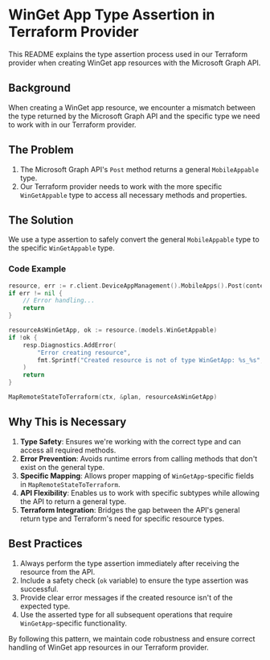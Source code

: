 # WinGet App Type Assertion in Terraform Provider

This README explains the type assertion process used in our Terraform provider when creating WinGet app resources with the Microsoft Graph API.

## Background

When creating a WinGet app resource, we encounter a mismatch between the type returned by the Microsoft Graph API and the specific type we need to work with in our Terraform provider.

## The Problem

1. The Microsoft Graph API's `Post` method returns a general `MobileAppable` type.
2. Our Terraform provider needs to work with the more specific `WinGetAppable` type to access all necessary methods and properties.

## The Solution

We use a type assertion to safely convert the general `MobileAppable` type to the specific `WinGetAppable` type.

### Code Example

```go
resource, err := r.client.DeviceAppManagement().MobileApps().Post(context.Background(), requestBody, nil)
if err != nil {
    // Error handling...
    return
}

resourceAsWinGetApp, ok := resource.(models.WinGetAppable)
if !ok {
    resp.Diagnostics.AddError(
        "Error creating resource",
        fmt.Sprintf("Created resource is not of type WinGetApp: %s_%s", r.ProviderTypeName, r.TypeName),
    )
    return
}

MapRemoteStateToTerraform(ctx, &plan, resourceAsWinGetApp)
```

## Why This is Necessary

1. **Type Safety**: Ensures we're working with the correct type and can access all required methods.
2. **Error Prevention**: Avoids runtime errors from calling methods that don't exist on the general type.
3. **Specific Mapping**: Allows proper mapping of `WinGetApp`-specific fields in `MapRemoteStateToTerraform`.
4. **API Flexibility**: Enables us to work with specific subtypes while allowing the API to return a general type.
5. **Terraform Integration**: Bridges the gap between the API's general return type and Terraform's need for specific resource types.

## Best Practices

1. Always perform the type assertion immediately after receiving the resource from the API.
2. Include a safety check (`ok` variable) to ensure the type assertion was successful.
3. Provide clear error messages if the created resource isn't of the expected type.
4. Use the asserted type for all subsequent operations that require `WinGetApp`-specific functionality.

By following this pattern, we maintain code robustness and ensure correct handling of WinGet app resources in our Terraform provider.
